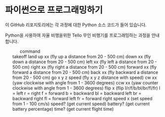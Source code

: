 <h1> 파이썬으로 프로그래밍하기</h1>

이 GitHub 리포지토리에는 각 과정에 대한 Python 소스 코드가 들어 있습니다.<br>

Python을 사용하여 자율 비행을위한 Tello 무인 비행기를 프로그래밍하는 과정을 안내합니다. 

<ul>
  <ol>command</ol>
takeoff
land
up xx (fly up a distance from 20 - 500 cm)
down xx (fly down a distance from 20 - 500 cm)
left xx (fly left a distance from 20 - 500 cm)
right xx (fly right a distance from 20 - 500 cm)
forward xx (fly forward a distance from 20 - 500 cm)
back xx (fly backward a distance from 20 - 500 cm)
go x y z speed (fly x y z distance with speed)
cw xx (yaw clockwise with angle from 1 - 3600 degrees)
ccw xx (yaw counter clockwise with angle from 1 - 3600 degrees)
flip x (flip l/r/f/b/bl/br/fl/fr)
l = left
r = right
f = forward
b = backward
bl = backward left
br = backward right
fl = forward left
fr = forward right
speed x (set speed from 1 - 100 cm/s)
speed? (get current speed)
battery? (get current battery percentage)
time? (get current flight time)
</ul>
